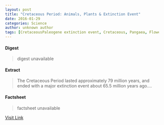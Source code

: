 ```yaml
---
layout: post
title: "Cretaceous Period: Animals, Plants & Extinction Event"
date: 2016-01-29
categories: Science
author: unknown author
tags: [CretaceousPaleogene extinction event, Cretaceous, Pangaea, Flowering plant, Dinosaur, Nature]
---
```



#### Digest
>digest unavailable

#### Extract
>The Cretaceous Period lasted approximately 79 million years, and ended with a major extinction event about 65.5 million years ago....

#### Factsheet
>factsheet unavailable

[Visit Link](http://www.livescience.com/29231-cretaceous-period.html)


